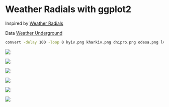 # Weather Radials with ggplot2

Inspired by [Weather Radials](http://weather-radials.com/)

Data [Weather Underground](wunderground.com)


```sh
convert -delay 100 -loop 0 kyiv.png kharkiv.png dnipro.png odesa.png lviv.png weather-radials.gif
```

![](https://github.com/andriy-gazin/weather-radials/raw/master/weather-radials.gif)

![](https://github.com/andriy-gazin/weather-radials/raw/master/kyiv.png)

![](https://github.com/andriy-gazin/weather-radials/raw/master/kharkiv.png)

![](https://github.com/andriy-gazin/weather-radials/raw/master/lviv.png)

![](https://github.com/andriy-gazin/weather-radials/raw/master/odesa.png)

![](https://github.com/andriy-gazin/weather-radials/raw/master/dnipro.png)
